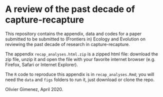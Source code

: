 # A review of the past decade of capture-recapture 

This repository contains the appendix, data and codes for a paper submitted to be submitted to (Frontiers in) Ecology and Evolution on reviewing the past decade of research in capture-recapture. 

The appendix `recap_analyses.html.zip` is a zipped html file: download the zip file, unzip it and open the file with your favorite internet browser (e.g. Firefox, Safari or Internet Explorer). 

The `R` code to reproduce this appendix is in `recap_analyses.Rmd`; you will need the `data` and `figs` folders to run it, just download or clone the repo. 

Olivier Gimenez, April 2020.
